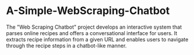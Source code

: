 # A-Simple-WebScraping-Chatbot
The "Web Scraping Chatbot" project develops an interactive system that parses online recipes and offers a conversational interface for users. It extracts recipe information from a given URL and enables users to navigate through the recipe steps in a chatbot-like manner.
